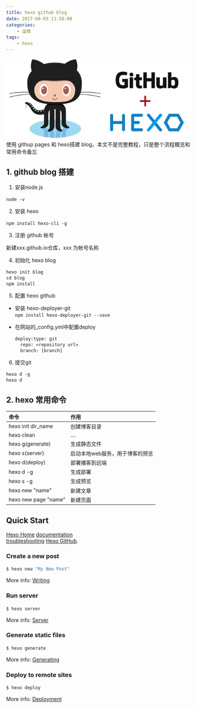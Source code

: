 ```yaml
---
title: hexo github blog
date: 2017-09-03 11:58:00
categories:
    - 运维
tags:
    - hexo
---
```

![hexo blog](/images/blog_init/hexo.jpg)
使用 githup pages 和 hexo搭建 blog，本文不是完整教程，只是整个流程概览和常用命令备忘

<!-- more -->

## 1. github blog 搭建
1. 安装node.js

  `node -v`

2. 安装 hexo

  `npm install hexo-cli -g`

3. 注册 github 帐号

  新建xxx.github.io仓库，xxx 为帐号名称

4. 初始化 hexo blog

  ```
  hexo init blog
  cd blog
  npm install
  ```

5. 配置 hexo github

  - 安装 hexo-deployer-git  
    `npm install hexo-deployer-git --save`  

  - 在网站的_config.yml中配置deploy
    ```
    deploy:type: git
      repo: <repository url>
      branch: [branch]
    ```

6. 提交git
  ```
  hexo d -g
  hexo d
  ```

## 2. hexo 常用命令
命令 | 作用
:---|:---
hexo init dir_name|创建博客目录
hexo clean|....
hexo g(generate)|生成静态文件
hexo s(server)|启动本地web服务，用于博客的预览
hexo d(deploy)|部署播客到远端
hexo d -g |生成部署
hexo s -g |生成预览
hexo new "name"|新建文章
hexo new page "name"|新建页面


## Quick Start
[Hexo Home](https://hexo.io/)
[documentation](https://hexo.io/docs/)  
[troubleshooting](https://hexo.io/docs/troubleshooting.html)
[Hexo GitHub](https://github.com/hexojs/hexo/issues).

### Create a new post

``` bash
$ hexo new "My New Post"
```

More info: [Writing](https://hexo.io/docs/writing.html)

### Run server

``` bash
$ hexo server
```

More info: [Server](https://hexo.io/docs/server.html)

### Generate static files

``` bash
$ hexo generate
```

More info: [Generating](https://hexo.io/docs/generating.html)

### Deploy to remote sites

``` bash
$ hexo deploy
```

More info: [Deployment](https://hexo.io/docs/deployment.html)
